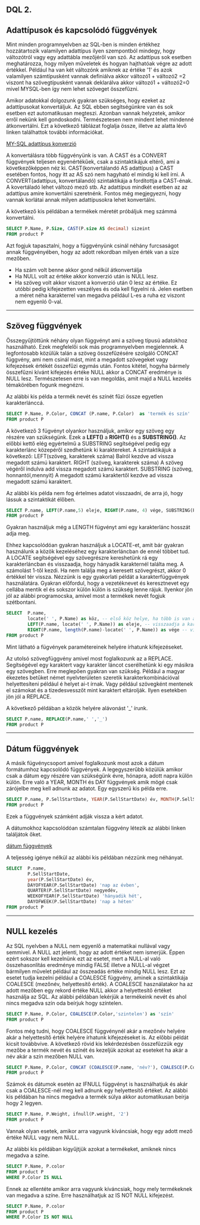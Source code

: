 ## DQL 2.

## Adattípusok és kapcsolódó függvények
Mint minden programnyelvben az SQL-ben is minden értékhez hozzátartozik valamilyen adattípus ilyen szempontból mindegy, hogy változótról vagy egy adattábla mezőjéről van szó. 
Az adattípus sok esetben meghatározza, hogy milyen műveletek és hogyan hajthatóak végre az adott értékkel. Például ha van két változónk amiknek az értéke '1' és azok valamilyen számtípusként
vannak definiálva akkor változó1 + változó2 =2 viszont ha szövegtípusként vannak deklarálva akkor változó1 + változó2=0 mivel MYSQL-ben így nem lehet szöveget összefűzni.

Amikor adatokkal dolgozunk gyakran szükséges, hogy ezeket az adattípusokat konvertáljuk. Az SQL ebben segítségünkre van és sok esetben ezt automatikusan megteszi. Azonban vannak helyzetek, amikor erről nekünk kell gondoskodni.
Természetesen nem mindent lehet mindenné átkonvertálni. Ezt a következő táblázat foglalja össze, illetve az alatta lévő linken találhattok további információkat.

[MY-SQL adattípus konverzió](https://dev.mysql.com/doc/refman/8.0/en/cast-functions.html)

A konvertálásra több függvényünk is van. A CAST és a CONVERT függvények teljesen egyenértékűek, csak a szintaktikájuk eltérő, ami a következőképpen néz ki.
CAST(konvertálandó AS adattípus) a CAST esetében fontos, hogy itt  az AS szó nem hagyható el mindig ki kell írni. A CONVERT(adattípus, konvertálandó) szintaktikája a fordítottja a CAST-énak.
A kovertáladó lehet változó mező stb. Az adattípus mindkét esetben az az adattípus amire konvertálni szeretnénk.
Fontos még megjegyezni, hogy vannak korlátai annak milyen adattípusokra lehet konvertálni. 

A következő kis példában a termékek méretét próbáljuk meg számmá konvertálni.
```sql
SELECT P.Name, P.Size, CAST(P.size AS decimal) sizeint
FROM product P
```
Azt fogjuk tapasztalni, hogy a függvényünk csinál néhány furcsaságot annak függvényében, hogy az adott rekordban milyen érték van a size mezőben.
- Ha szám volt benne akkor gond nélkül átkonvertálja
- Ha NULL volt az értéke akkor konverzió után is NULL lesz.
- Ha szöveg volt akkor viszont a konverzió után 0 lesz az értéke. Ez utóbbi pedig kifejezetten veszélyes és oda kell figyelni rá.
Jelen esetben a méret néha karakterrel van megadva például L-es a ruha ez viszont nem egyenló 0-val. 

---  

## Szöveg függvények
Összegyűjtöttünk néhány olyan függvényt ami a szöveg típusú adatokhoz használható. Ezek megfelelői sok más programnyelvben megjelennek.
A legfontosabb közülük talán a szöveg összefűzésére szolgáló CONCAT függvény, ami nem csinál mást, mint a megadott szövegeket vagy kifejezések értékét összefűzi egymás után.
Fontos kitétel, hogyha bármely összefűzni kívánt kifejezés értéke NULL akkor a CONCAT eredménye is NULL lesz. Természetesen erre is van megoldás, amit majd a NULL kezelés témakörében fogunk megnézni.

Az alábbi kis példa a termék nevét és színét fűzi össze egyetlen karakterlánccá.
```sql
SELECT P.Name, P.Color, CONCAT (P.name, P.Color)  as 'termék és szín'
FROM product P
```	

A következő 3 fügvényt olyankor használjuk, amikor egy szöveg egy részére van szükségünk. Ezek a **LEFT()** a **RIGHT()** és a **SUBSTRING()**.
Az előbbi kettő elég egyértelmű a SUBSTRING segítségével pedig egy karakterlánc közepéről szedhetünk ki karaktereket. 
A szintaktikájuk a következő:
	LEFT(szöveg, karakterek száma) Balról kezdve ad vissza megadott számú karaktert.
	RIGHT (szöveg, karakterek száma) A szöveg végéről indulva add vissza megadott számú karaktert.
	SUBSTRING (szöveg, honnantól,mennyit) A megadott számú karaktertől kezdve ad vissza megadott számú karaktert.

Az alábbi kis példa nem fog értelmes adatot visszaadni, de arra jó, hogy lássuk a szintaktikát élőben.
```sql
SELECT P.name, LEFT(P.name,5) eleje, RIGHT(P.name, 4) vége, SUBSTRING(P.name,3,3) közepe
FROM product P
```

Gyakran használjuk még a LENGTH fügvényt ami egy karakterlánc hosszát adja meg.

Ehhez kapcsolódóan gyakran használjuk a LOCATE-et, amit bár gyakran használunk a közök kezeléséhez egy karakterláncban de ennél többet tud.
A LOCATE segítségével egy szövegrészre kereshetünk rá egy karakterláncban és visszaadja, hogy hányadik karakternél találta meg. A számolást 1-től kezdi. Ha nem találja meg
a keresett szövegrészt, akkor 0 értékkel tér vissza.
Nézzünk is egy gyakorlati példát a karakterfüggvények használatára. Gyakran előfordul, hogy a vezetéknevet és keresztnevet egy cellába mentik el és sokszor külön külön is szükség lenne rájuk.
Ilyenkor jön jól az alábbi programocska, amivel most a termékek nevét fogjuk szétbontani.
```sql
SELECT 	P.name, 
		locate(' ', P.Name) as köz, -- első köz helye, ha több is van akkor az első helyét adja vissza
		LEFT(P.name, locate(' ', P.Name)) as eleje, -- visszaadja a karakterlánc elejét a közig
		RIGHT(P.name, length(P.name)-locate(' ', P.Name)) as vége -- visszaadja a karakterlánc végét a köztől
FROM product P
```
Mint látható a fügvények paramétereinek helyére írhatunk kifejezéseket. 

Az utolsó szövegfüggvény amivel most foglalkozunk az a REPLACE. Segítségével egy karaktert vagy karakter láncot cserélhetünk ki egy másikra egy szövegben.
Erre meglepően gyakran van szükség. Például a magyar ékezetes betűket német nyelvterületen szeretik karakterkombinációval helyettesíteni például é helyet ai-t írnak.
Vagy például szövegként mentenek el számokat és a tizedesvesszőt mint karaktert eltárolják. Ilyen esetekben jön jól a REPLACE.

A következő példában a közök helyére alávonást '_' írunk. 
```sql
SELECT P.name, REPLACE(P.name,' ','_')
FROM product P
```
--- 

## Dátum függvények
A másik fügvénycsoport amivel foglalkozunk most azok a dátum formátumhoz kapcsolódó függvények. A legegyszerűbb közülük amikor csak a dátum egy részére van szükségünk évre, hónapra, adott napra külön külön.
Erre való a YEAR, MONTH és DAY függvények amik mögé csak zárójelbe meg kell adnunk az adatot.
Egy egyszerű kis példa erre.
```sql
SELECT P.name, P.SellStartDate, YEAR(P.SellStartDate) év, MONTH(P.SellStartDate) hónap, DAY(P.SellStartDate) nap
FROM product P
```
Ezek a függvények számként adják vissza a kért adatot.

A dátumokhoz kapcsolódóan számtalan függvény létezik az alábbi linken találjátok őket.

[dátum függvények](https://dev.mysql.com/doc/refman/8.0/en/date-and-time-functions.html)

A teljesség igénye nélkül az alábbi kis példában nézzünk meg néhányat.

```sql
SELECT 	P.name, 
		P.SellStartDate,
		year(P.SellStartDate) év,
		DAYOFYEAR(P.SellStartDate) 'nap az évben',
		QUARTER(P.SellStartDate) negyedév,
		WEEKOFYEAR(P.SellStartDate) 'hányadik hét',
		DAYOFWEEK(P.SellStartDate) 'nap a héten'
FROM product P
```

---  

## NULL kezelés
Az SQL nyelvben a NULL nem egyenlő a matematikai nullával vagy semmivel. A NULL azt jelenti, hogy az adott értéket nem ismerjük. Éppen ezért sokszor kell kezelnünk
ezt az esetet, mert a NULL-al való összehasonlítás eredménye mindig FALSE illetve a NULL-al végzet bármilyen művelet például az összeadás értéke mindig NULL lesz.
Ezt az esetet tudja kezelni például a COALESCE függvény, aminek a szintaktikája COALESCE (mezőnév, helyettesítő érték). 
A COALESCE használatakor ha az adott mezőben egy rekord értéke NULL akkor a helyettesítő értéket használja az SQL.
Az alábbi példában lekérjük a termékeink nevét és ahol nincs megadva szín oda beírjuk hogy színtelen.
```sql
SELECT P.Name, P.Color, COALESCE(P.Color,'szintelen') as 'szín'
FROM product P
```	
Fontos még tudni, hogy COALESCE függvénynél akár a mezőnév helyére akár a helyettesítő érték helyére írhatunk kifejezéseket is. Az előbbi példát kicsit továbbvive.
A következő rövid kis lekérdezésben összefűzzük egy mezőbe a termék nevét és színét és kezeljük azokat az eseteket ha akár a név akár a szín mezőben NULL van.
```sql
SELECT P.Name, P.Color, CONCAT (COALESCE(P.name, 'név?'), COALESCE(P.Color, 'szín?'))  as 'termék és szín'
FROM product P
```	

Számok és dátumok esetén az IFNULL függvényt is használhatjuk és akár csak a COALESCE-nél meg kell adnunk egy helyettesítő értéket.
Az alábbi kis példában ha nincs megadva a termék súlya akkor automatikusan beírja hogy 2 legyen.
```sql
SELECT P.Name, P.Weight, ifnull(P.weight, '2')
FROM product P
```	
Vannak olyan esetek, amikor arra vagyunk kíváncsiak, hogy egy adott mező értéke NULL vagy nem NULL.

Az alábbi kis példában kigyűjtjük azokat a termékeket, amiknek nincs megadva a színe.
```sql
SELECT P.Name, P.color
FROM product P
WHERE P.Color IS NULL
```
Ennek az ellentéte amikor arra vagyunk kíváncsiak, hogy mely termékeknek van megadva a színe. Erre használhatjuk az IS NOT NULL kifejezést.
```sql
SELECT P.Name, P.color
FROM product P
WHERE P.Color IS NOT NULL
```